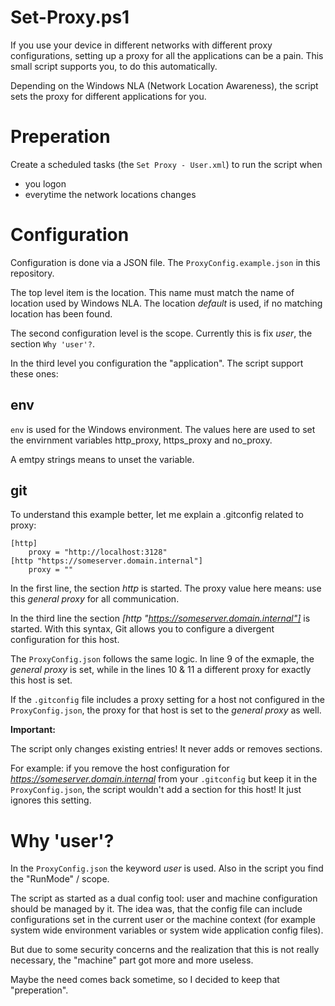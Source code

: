 # Set-Proxy.ps1
If you use your device in different networks with different proxy configurations, setting up a proxy for all the applications can be a pain. This small script supports you, to do this automatically.

Depending on the Windows NLA (Network Location Awareness), the script sets the proxy for different applications for you.

# Preperation
Create a scheduled tasks (the `Set Proxy - User.xml`) to run the script when
- you logon
- everytime the network locations changes

# Configuration
Configuration is done via a JSON file. The `ProxyConfig.example.json` in this repository.

The top level item is the location. This name must match the name of location used by Windows NLA. The location *default* is used, if no matching location has been found.

The second configuration level is the scope. Currently this is fix *user*, the section `Why 'user'?`.

In the third level you configuration the "application". The script support these ones:

## env
`env` is used for the Windows environment. The values here are used to set the envirnment variables http_proxy, https_proxy and no_proxy.

A emtpy strings means to unset the variable.

## git
To understand this example better, let me explain a .gitconfig related to proxy:
```
[http]
    proxy = "http://localhost:3128"
[http "https://someserver.domain.internal"]
    proxy = ""
```
In the first line, the section *http* is started. The proxy value here means: use this *general proxy* for all communication.

In the third line the section *[http "https://someserver.domain.internal"]* is started. With this syntax, Git allows you to configure a divergent configuration for this host.

The `ProxyConfig.json` follows the same logic. In line 9 of the exmaple, the *general proxy* is set, while in the lines 10 & 11 a different proxy for exactly this host is set.

If the `.gitconfig` file includes a proxy setting for a host not configured in the `ProxyConfig.json`, the proxy for that host is set to the *general proxy* as well.

**Important:**

The script only changes existing entries! It never adds or removes sections.

For example: if you remove the host configuration for *https://someserver.domain.internal* from your `.gitconfig` but keep it in the `ProxyConfig.json`, the script wouldn't add a section for this host! It just ignores this setting.

# Why 'user'?
In the `ProxyConfig.json` the keyword *user* is used. Also in the script you find the "RunMode" / scope.

The script as started as a dual config tool: user and machine configuration should be managed by it. The idea was, that the config file can include configurations set in the current user or the machine context (for example system wide environment variables or system wide application config files).

But due to some security concerns and the realization that this is not really necessary, the "machine" part got more and more useless.

Maybe the need comes back sometime, so I decided to keep that "preperation".
